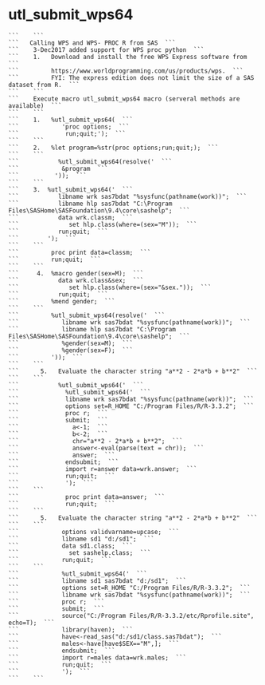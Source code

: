 # utl_submit_wps64

    ```    ```
    ```   Calling WPS and WPS- PROC R from SAS  ```
    ```    3-Dec2017 added support for WPS proc python  ```
    ```    1.   Download and install the free WPS Express software from  ```
    ```         https://www.worldprogramming.com/us/products/wps.  ```
    ```         FYI: The express edition does not limit the size of a SAS dataset from R.  ```
    ```    ```
    ```    Execute macro utl_submit_wps64 macro (serveral methods are available)  ```
    ```    ```
    ```    1.   %utl_submit_wps64(  ```
    ```            'proc options;  ```
    ```             run;quit;');  ```
    ```    ```
    ```    2.   %let program=%str(proc options;run;quit;);  ```
    ```    ```
    ```           %utl_submit_wps64(resolve('  ```
    ```            &program  ```
    ```          '));  ```
    ```    ```
    ```    3.  %utl_submit_wps64('  ```
    ```           libname wrk sas7bdat "%sysfunc(pathname(work))";  ```
    ```           libname hlp sas7bdat "C:\Program Files\SASHome\SASFoundation\9.4\core\sashelp";  ```
    ```           data wrk.classm;  ```
    ```              set hlp.class(where=(sex="M"));  ```
    ```           run;quit;  ```
    ```        ');  ```
    ```    ```
    ```         proc print data=classm;  ```
    ```         run;quit;  ```
    ```    ```
    ```     4.  %macro gender(sex=M);  ```
    ```           data wrk.class&sex;  ```
    ```              set hlp.class(where=(sex="&sex."));  ```
    ```           run;quit;  ```
    ```         %mend gender;  ```
    ```    ```
    ```         %utl_submit_wps64(resolve('  ```
    ```            libname wrk sas7bdat "%sysfunc(pathname(work))";  ```
    ```            libname hlp sas7bdat "C:\Program Files\SASHome\SASFoundation\9.4\core\sashelp";  ```
    ```            %gender(sex=M);  ```
    ```            %gender(sex=F);  ```
    ```         '));  ```
    ```    ```
    ```      5.   Evaluate the character string "a**2 - 2*a*b + b**2"  ```
    ```    ```
    ```           %utl_submit_wps64('  ```
    ```             %utl_submit_wps64('  ```
    ```             libname wrk sas7bdat "%sysfunc(pathname(work))";  ```
    ```             options set=R_HOME "C:/Program Files/R/R-3.3.2";  ```
    ```             proc r;  ```
    ```             submit;  ```
    ```               a<-1;  ```
    ```               b<-2;  ```
    ```               chr="a**2 - 2*a*b + b**2";  ```
    ```               answer<-eval(parse(text = chr));  ```
    ```               answer;  ```
    ```             endsubmit;  ```
    ```             import r=answer data=wrk.answer;  ```
    ```             run;quit;  ```
    ```             ');  ```
    ```    ```
    ```             proc print data=answer;  ```
    ```             run;quit;  ```
    ```    ```
    ```      5.   Evaluate the character string "a**2 - 2*a*b + b**2"  ```
    ```    ```
    ```            options validvarname=upcase;  ```
    ```            libname sd1 "d:/sd1";  ```
    ```            data sd1.class;  ```
    ```              set sashelp.class;  ```
    ```            run;quit;  ```
    ```    ```
    ```            %utl_submit_wps64('  ```
    ```            libname sd1 sas7bdat "d:/sd1";  ```
    ```            options set=R_HOME "C:/Program Files/R/R-3.3.2";  ```
    ```            libname wrk sas7bdat "%sysfunc(pathname(work))";  ```
    ```            proc r;  ```
    ```            submit;  ```
    ```            source("C:/Program Files/R/R-3.3.2/etc/Rprofile.site", echo=T);  ```
    ```            library(haven);  ```
    ```            have<-read_sas("d:/sd1/class.sas7bdat");  ```
    ```            males<-have[have$SEX=="M",];  ```
    ```            endsubmit;  ```
    ```            import r=males data=wrk.males;  ```
    ```            run;quit;  ```
    ```            ');  ```
    ```    ```
